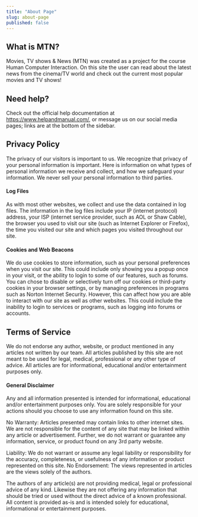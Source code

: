 ```yaml
---
title: "About Page"
slug: about-page
published: false
---
```


## What is MTN?

Movies, TV shows & News (MTN) was created as a project for the course Human Computer Interaction. On this site the user can read about the latest news from the cinema/TV world and check out the current most popular movies and TV shows!

## Need help?

Check out the official help documentation at https://www.helpandmanual.com/, or message us on our social media pages; links are at the bottom of the sidebar.

## Privacy Policy

The privacy of our visitors is important to us.
We recognize that privacy of your personal information is important. Here is information on what types of personal information we receive and collect, and how we safeguard your information.
We never sell your personal information to third parties.

#### Log Files

As with most other websites, we collect and use the data contained in log files. The information in the log files include your IP (internet protocol) address, your ISP (internet service provider, such as AOL or Shaw Cable), the browser you used to visit our site (such as Internet Explorer or Firefox), the time you visited our site and which pages you visited throughout our site.

#### Cookies and Web Beacons

We do use cookies to store information, such as your personal preferences when you visit our site. This could include only showing you a popup once in your visit, or the ability to login to some of our features, such as forums.
You can chose to disable or selectively turn off our cookies or third-party cookies in your browser settings, or by managing preferences in programs such as Norton Internet Security. However, this can affect how you are able to interact with our site as well as other websites. This could include the inability to login to services or programs, such as logging into forums or accounts.

## Terms of Service

We do not endorse any author, website, or product mentioned in any articles not written by our team. All articles published by this site are not meant to be used for legal, medical, professional or any other type of advice. All articles are for informational, educational and/or entertainment purposes only.

#### General Disclaimer

Any and all information presented is intended for informational, educational and/or entertainment purposes only. You are solely responsible for your actions should you choose to use any information found on this site.

No Warranty: Articles presented may contain links to other internet sites. We are not responsible for the content of any site that may be linked within any article or advertisement. Further, we do not warrant or guarantee any information, service, or product found on any 3rd party website.

Liability: We do not warrant or assume any legal liability or responsibility for the accuracy, completeness, or usefulness of any information or product represented on this site.
No Endorsement: The views represented in articles are the views solely of the authors.

The authors of any article(s) are not providing medical, legal or professional advice of any kind. Likewise they are not offering any information that should be tried or used without the direct advice of a known professional. All content is provided as-is and is intended solely for educational, informational or entertainment purposes.
